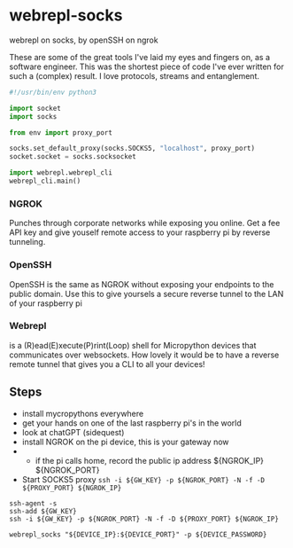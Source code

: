 # webrepl-socks
webrepl on socks, by openSSH on ngrok

These are some of the great tools I've laid my eyes and fingers on, as a software engineer. This was the shortest piece of code I've ever written for such a (complex) result. I love protocols, streams and entanglement.


```python
#!/usr/bin/env python3

import socket
import socks

from env import proxy_port

socks.set_default_proxy(socks.SOCKS5, "localhost", proxy_port)
socket.socket = socks.socksocket

import webrepl.webrepl_cli
webrepl_cli.main()
```


### NGROK
Punches through corporate networks while exposing you online. Get a fee API key and give youself remote access to your raspberry pi by reverse tunneling.

### OpenSSH
OpenSSH is the same as NGROK without exposing your endpoints to the public domain. Use this to give yoursels a secure reverse tunnel to the LAN of your raspberry pi 

### Webrepl
is a (R)ead(E)xecute(P)rint(Loop) shell for Micropython devices that communicates over websockets. How lovely it would be to have a reverse remote tunnel that gives you a CLI to all your devices!

## Steps
- install mycropythons everywhere
- get your hands on one of the last raspberry pi's in the world
- look at chatGPT (sidequest)
- install NGROK on the pi device, this is your gateway now
- - if the pi calls home, record the public ip address ${NGROK_IP} ${NGROK_PORT}
- Start SOCKS5 proxy ```ssh -i ${GW_KEY} -p ${NGROK_PORT} -N -f -D ${PROXY_PORT} ${NGROK_IP}```

```
ssh-agent -s
ssh-add ${GW_KEY}
ssh -i ${GW_KEY} -p ${NGROK_PORT} -N -f -D ${PROXY_PORT} ${NGROK_IP}
```

```
webrepl_socks "${DEVICE_IP}:${DEVICE_PORT}" -p ${DEVICE_PASSWORD}
```
